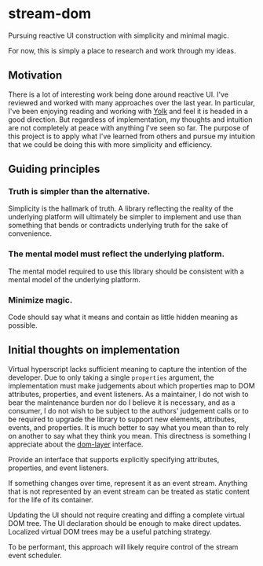 # stream-dom

Pursuing reactive UI construction with simplicity and minimal magic.

For now, this is simply a place to research and work through my ideas.  

## Motivation

There is a lot of interesting work being done around reactive UI. I've reviewed and worked with many approaches over the last year. In particular, I've been enjoying reading and working with [Yolk](https://github.com/garbles/yolk) and feel it is headed in a good direction. But regardless of implementation, my thoughts and intuition are not completely at peace with anything I've seen so far. The purpose of this project is to apply what I've learned from others and pursue my intuition that we could be doing this with more simplicity and efficiency.

## Guiding principles

### Truth is simpler than the alternative.

Simplicity is the hallmark of truth. A library reflecting the reality of the underlying platform will ultimately be simpler to implement and use than something that bends or contradicts underlying truth for the sake of convenience. 

### The mental model must reflect the underlying platform.

The mental model required to use this library should be consistent with a mental model of the underlying platform.

### Minimize magic.

Code should say what it means and contain as little hidden meaning as possible.

## Initial thoughts on implementation

Virtual hyperscript lacks sufficient meaning to capture the intention of the developer. Due to only taking a single `properties` argument, the implementation must make judgements about which properties map to DOM attributes, properties, and event listeners. As a maintainer, I do not wish to bear the maintenance burden nor do I believe it is necessary, and as a consumer, I do not wish to be subject to the authors' judgement calls or to be required to upgrade the library to support new elements, attributes, events, and properties. It is much better to say what you mean than to rely on another to say what they think you mean. This directness is something I appreciate about the [dom-layer](https://github.com/crysalead-js/dom-layer#the-tags-options) interface.

Provide an interface that supports explicitly specifying attributes, properties, and event listeners.  

If something changes over time, represent it as an event stream. Anything that is not represented by an event stream can be treated as static content for the life of its container.

Updating the UI should not require creating and diffing a complete virtual DOM tree. The UI declaration should be enough to make direct updates. Localized virtual DOM trees may be a useful patching strategy.

To be performant, this approach will likely require control of the stream event scheduler.

